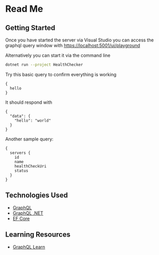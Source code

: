 # Read Me

## Getting Started

Once you have started the server via Visual Studio you can access the graphql query window with [https://localhost:5001/ui/playground](https://localhost:5001/ui/playground)

Alternatively you can start it via the command line

```bash
dotnet run --project HealthChecker
```

Try this basic query to confirm everything is working

```
{
  hello
}
```

It should respond with

```
{
  "data": {
    "hello": "world"
  }
}
```

Another sample query:

```
{
  servers {
    id
    name
    healthCheckUri
    status
  }
}
```

## Technologies Used

- [GraphQL](https://graphql.org/)
- [GraphQL .NET](https://graphql-dotnet.github.io/)
- [EF Core](https://docs.microsoft.com/en-us/ef/core/get-started/?tabs=netcore-cli#install-entity-framework-core)

## Learning Resources

- [GraphQL Learn](https://graphql.org/learn/)
